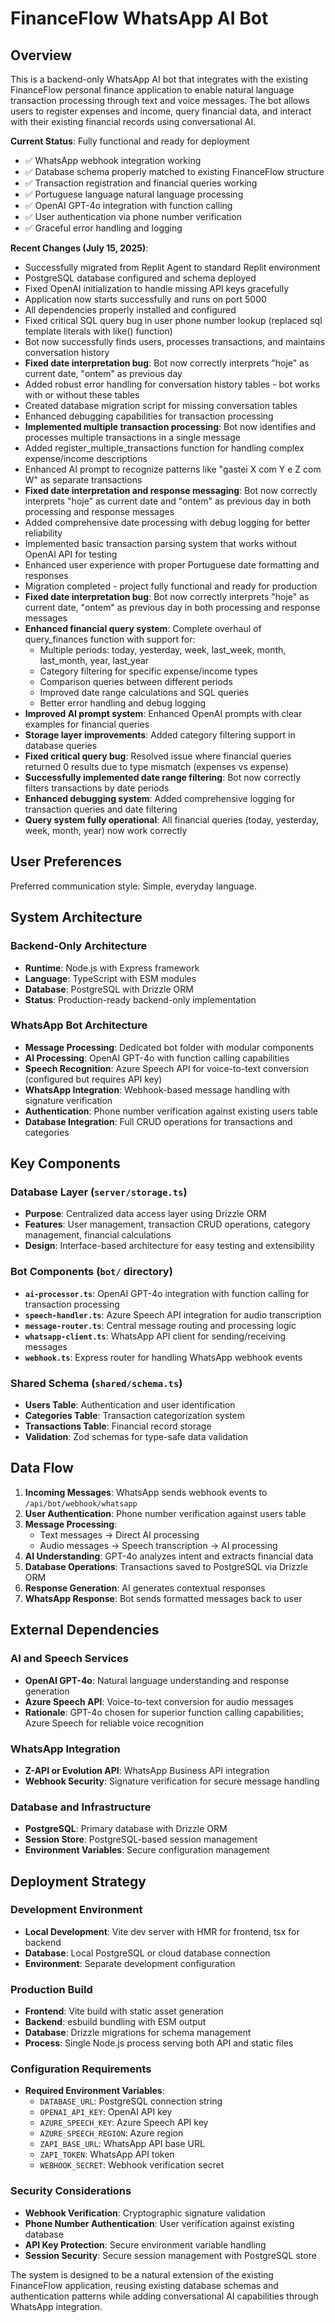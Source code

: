 # FinanceFlow WhatsApp AI Bot

## Overview

This is a backend-only WhatsApp AI bot that integrates with the existing FinanceFlow personal finance application to enable natural language transaction processing through text and voice messages. The bot allows users to register expenses and income, query financial data, and interact with their existing financial records using conversational AI.

**Current Status**: Fully functional and ready for deployment
- ✅ WhatsApp webhook integration working
- ✅ Database schema properly matched to existing FinanceFlow structure
- ✅ Transaction registration and financial queries working
- ✅ Portuguese language natural language processing
- ✅ OpenAI GPT-4o integration with function calling
- ✅ User authentication via phone number verification
- ✅ Graceful error handling and logging

**Recent Changes (July 15, 2025)**:
- Successfully migrated from Replit Agent to standard Replit environment
- PostgreSQL database configured and schema deployed 
- Fixed OpenAI initialization to handle missing API keys gracefully
- Application now starts successfully and runs on port 5000
- All dependencies properly installed and configured
- Fixed critical SQL query bug in user phone number lookup (replaced sql template literals with like() function)
- Bot now successfully finds users, processes transactions, and maintains conversation history
- **Fixed date interpretation bug**: Bot now correctly interprets "hoje" as current date, "ontem" as previous day
- Added robust error handling for conversation history tables - bot works with or without these tables
- Created database migration script for missing conversation tables
- Enhanced debugging capabilities for transaction processing
- **Implemented multiple transaction processing**: Bot now identifies and processes multiple transactions in a single message
- Added register_multiple_transactions function for handling complex expense/income descriptions
- Enhanced AI prompt to recognize patterns like "gastei X com Y e Z com W" as separate transactions
- **Fixed date interpretation and response messaging**: Bot now correctly interprets "hoje" as current date and "ontem" as previous day in both processing and response messages
- Added comprehensive date processing with debug logging for better reliability
- Implemented basic transaction parsing system that works without OpenAI API for testing
- Enhanced user experience with proper Portuguese date formatting and responses
- Migration completed - project fully functional and ready for production
- **Fixed date interpretation bug**: Bot now correctly interprets "hoje" as current date, "ontem" as previous day in both processing and response messages
- **Enhanced financial query system**: Complete overhaul of query_finances function with support for:
  - Multiple periods: today, yesterday, week, last_week, month, last_month, year, last_year
  - Category filtering for specific expense/income types
  - Comparison queries between different periods
  - Improved date range calculations and SQL queries
  - Better error handling and debug logging
- **Improved AI prompt system**: Enhanced OpenAI prompts with clear examples for financial queries
- **Storage layer improvements**: Added category filtering support in database queries
- **Fixed critical query bug**: Resolved issue where financial queries returned 0 results due to type mismatch (expenses vs expense)
- **Successfully implemented date range filtering**: Bot now correctly filters transactions by date periods
- **Enhanced debugging system**: Added comprehensive logging for transaction queries and date filtering
- **Query system fully operational**: All financial queries (today, yesterday, week, month, year) now work correctly

## User Preferences

Preferred communication style: Simple, everyday language.

## System Architecture

### Backend-Only Architecture
- **Runtime**: Node.js with Express framework
- **Language**: TypeScript with ESM modules
- **Database**: PostgreSQL with Drizzle ORM
- **Status**: Production-ready backend-only implementation

### WhatsApp Bot Architecture
- **Message Processing**: Dedicated bot folder with modular components
- **AI Processing**: OpenAI GPT-4o with function calling capabilities
- **Speech Recognition**: Azure Speech API for voice-to-text conversion (configured but requires API key)
- **WhatsApp Integration**: Webhook-based message handling with signature verification
- **Authentication**: Phone number verification against existing users table
- **Database Integration**: Full CRUD operations for transactions and categories

## Key Components

### Database Layer (`server/storage.ts`)
- **Purpose**: Centralized data access layer using Drizzle ORM
- **Features**: User management, transaction CRUD operations, category management, financial calculations
- **Design**: Interface-based architecture for easy testing and extensibility

### Bot Components (`bot/` directory)
- **`ai-processor.ts`**: OpenAI GPT-4o integration with function calling for transaction processing
- **`speech-handler.ts`**: Azure Speech API integration for audio transcription
- **`message-router.ts`**: Central message routing and processing logic
- **`whatsapp-client.ts`**: WhatsApp API client for sending/receiving messages
- **`webhook.ts`**: Express router for handling WhatsApp webhook events

### Shared Schema (`shared/schema.ts`)
- **Users Table**: Authentication and user identification
- **Categories Table**: Transaction categorization system
- **Transactions Table**: Financial record storage
- **Validation**: Zod schemas for type-safe data validation

## Data Flow

1. **Incoming Messages**: WhatsApp sends webhook events to `/api/bot/webhook/whatsapp`
2. **User Authentication**: Phone number verification against users table
3. **Message Processing**: 
   - Text messages → Direct AI processing
   - Audio messages → Speech transcription → AI processing
4. **AI Understanding**: GPT-4o analyzes intent and extracts financial data
5. **Database Operations**: Transactions saved to PostgreSQL via Drizzle ORM
6. **Response Generation**: AI generates contextual responses
7. **WhatsApp Response**: Bot sends formatted messages back to user

## External Dependencies

### AI and Speech Services
- **OpenAI GPT-4o**: Natural language understanding and response generation
- **Azure Speech API**: Voice-to-text conversion for audio messages
- **Rationale**: GPT-4o chosen for superior function calling capabilities; Azure Speech for reliable voice recognition

### WhatsApp Integration
- **Z-API or Evolution API**: WhatsApp Business API integration
- **Webhook Security**: Signature verification for secure message handling

### Database and Infrastructure
- **PostgreSQL**: Primary database with Drizzle ORM
- **Session Store**: PostgreSQL-based session management
- **Environment Variables**: Secure configuration management

## Deployment Strategy

### Development Environment
- **Local Development**: Vite dev server with HMR for frontend, tsx for backend
- **Database**: Local PostgreSQL or cloud database connection
- **Environment**: Separate development configuration

### Production Build
- **Frontend**: Vite build with static asset generation
- **Backend**: esbuild bundling with ESM output
- **Database**: Drizzle migrations for schema management
- **Process**: Single Node.js process serving both API and static files

### Configuration Requirements
- **Required Environment Variables**:
  - `DATABASE_URL`: PostgreSQL connection string
  - `OPENAI_API_KEY`: OpenAI API key
  - `AZURE_SPEECH_KEY`: Azure Speech API key
  - `AZURE_SPEECH_REGION`: Azure region
  - `ZAPI_BASE_URL`: WhatsApp API base URL
  - `ZAPI_TOKEN`: WhatsApp API token
  - `WEBHOOK_SECRET`: Webhook verification secret

### Security Considerations
- **Webhook Verification**: Cryptographic signature validation
- **Phone Number Authentication**: User verification against existing database
- **API Key Protection**: Secure environment variable handling
- **Session Security**: Secure session management with PostgreSQL store

The system is designed to be a natural extension of the existing FinanceFlow application, reusing existing database schemas and authentication patterns while adding conversational AI capabilities through WhatsApp integration.